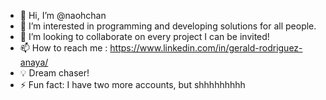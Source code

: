 - 👋 Hi, I’m @naohchan
- 👀 I’m interested in programming and developing solutions for all people.
- 💞️ I’m looking to collaborate on every project I can be invited!
- 📫 How to reach me : https://www.linkedin.com/in/gerald-rodriguez-anaya/
- 💡 Dream chaser!
- ⚡ Fun fact: I have two more accounts, but shhhhhhhhh
 
<!---
naohchan/naohchan is a ✨ special ✨ repository because its `README.md` (this file) appears on your GitHub profile.
You can click the Preview link to take a look at your changes.
--->
